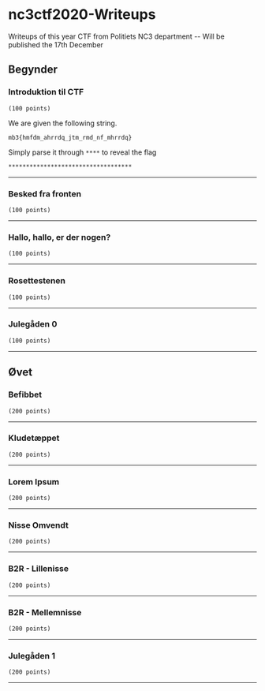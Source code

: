 # nc3ctf2020-Writeups
Writeups of this year CTF from Politiets NC3 department -- Will be published the 17th December

## Begynder

### Introduktion til CTF
``` (100 points) ```

We are given the following string.

`mb3{hmfdm_ahrrdq_jtm_rmd_nf_mhrrdq}`

Simply parse it through `****` to reveal the flag

`***********************************`

-------

### Besked fra fronten
``` (100 points) ```

-------

### Hallo, hallo, er der nogen?
``` (100 points) ```

-------

### Rosettestenen
``` (100 points) ```

-------

### Julegåden 0
``` (100 points) ```

-------



## Øvet

### Befibbet
``` (200 points) ```

-------

### Kludetæppet
``` (200 points) ```

-------

### Lorem Ipsum
``` (200 points) ```

-------

### Nisse Omvendt
``` (200 points) ```

-------

### B2R - Lillenisse
``` (200 points) ```

-------

### B2R - Mellemnisse
``` (200 points) ```

-------

### Julegåden 1
``` (200 points) ```

-------
